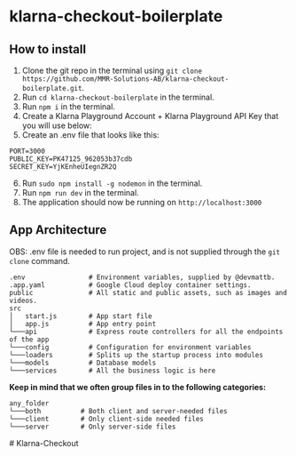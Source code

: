 # klarna-checkout-boilerplate

## How to install

1. Clone the git repo in the terminal using `git clone https://github.com/MMR-Solutions-AB/klarna-checkout-boilerplate.git`.
2. Run `cd klarna-checkout-boilerplate` in the terminal.
3. Run `npm i` in the terminal.
4. Create a Klarna Playground Account + Klarna Playground API Key that you will use below:
5. Create an .env file that looks like this: 
```
PORT=3000
PUBLIC_KEY=PK47125_962053b37cdb
SECRET_KEY=YjKEnheUIegnZR2Q
```
6. Run `sudo npm install -g nodemon` in the terminal.
7. Run `npm run dev` in the terminal.
8. The application should now be running on `http://localhost:3000`

## App Architecture

OBS: .env file is needed to run project, and is not supplied through the `git clone` command.

```
.env                # Environment variables, supplied by @devmattb.
.app.yaml           # Google Cloud deploy container settings.
public              # All static and public assets, such as images and videos.
src
│   start.js        # App start file
│   app.js          # App entry point
└───api             # Express route controllers for all the endpoints of the app
└───config          # Configuration for environment variables
└───loaders         # Splits up the startup process into modules
└───models          # Database models
└───services        # All the business logic is here
```

**Keep in mind that we often group files in to the following categories:**

```
any_folder
└───both          # Both client and server-needed files
└───client        # Only client-side needed files
└───server        # Only server-side files
```
#   K l a r n a - C h e c k o u t  
 
